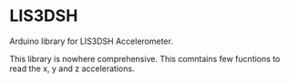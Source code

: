 # LIS3DSH
Arduino library for LIS3DSH Accelerometer.

This library is nowhere comprehensive. This comntains few fucntions to read the x, y and z accelerations.
